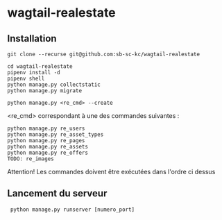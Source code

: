 # wagtail-realestate 

## Installation

    git clone --recurse git@github.com:sb-sc-kc/wagtail-realestate
  
    cd wagtail-realestate
    pipenv install -d
    pipenv shell
    python manage.py collectstatic
    python manage.py migrate
  
    python manage.py <re_cmd> --create 
  
<re_cmd> correspondant à une des commandes suivantes :
   
    python manage.py re_users
    python manage.py re_asset_types
    python manage.py re_pages
    python manage.py re_assets
    python manage.py re_offers
    TODO: re_images

 Attention! Les commandes doivent être exécutées dans l'ordre ci dessus
 
 ## Lancement du serveur
 
     python manage.py runserver [numero_port]
